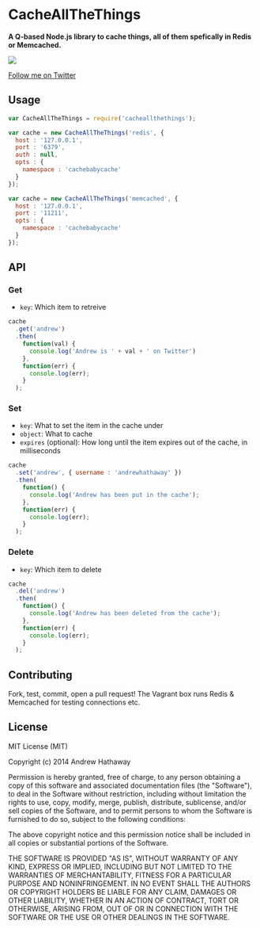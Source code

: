 # CacheAllTheThings

**A Q-based Node.js library to cache things, all of them spefically in Redis or Memcached.**

![](http://s2.quickmeme.com/img/d0/d053e99d38c58ae66c7cd0e61f2944605e1a4453514b0d676c90fd8067d4706d.jpg)

[Follow me on Twitter](http://twitter.com/andrewhathaway)

## Usage

```Javascript
var CacheAllTheThings = require('cacheallthethings');

var cache = new CacheAllTheThings('redis', {
  host : '127.0.0.1',
  port : '6379',
  auth : null,
  opts : {
    namespace : 'cachebabycache'
  }
});

var cache = new CacheAllTheThings('memcached', {
  host : '127.0.0.1',
  port : '11211',
  opts : {
    namespace : 'cachebabycache'
  }
});
```

## API


### Get

* `key`: Which item to retreive

```Javascript
cache
  .get('andrew')
  .then(
    function(val) {
      console.log('Andrew is ' + val + ' on Twitter')
    },
    function(err) {
      console.log(err);
    }
  );
```

### Set

* `key`: What to set the item in the cache under
* `object`: What to cache
* `expires` (optional): How long until the item expires out of the cache, in milliseconds

```Javascript
cache
  .set('andrew', { username : 'andrewhathaway' })
  .then(
    function() {
      console.log('Andrew has been put in the cache');
    },
    function(err) {
      console.log(err);
    }
  );
```

### Delete

* `key`: Which item to delete

```Javascript
cache
  .del('andrew')
  .then(
    function() {
      console.log('Andrew has been deleted from the cache');
    },
    function(err) {
      console.log(err);
    }
  );
```

## Contributing

Fork, test, commit, open a pull request! The Vagrant box runs Redis & Memcached for testing connections etc.

## License

MIT License (MIT)

Copyright (c) 2014 Andrew Hathaway

Permission is hereby granted, free of charge, to any person obtaining a copy
of this software and associated documentation files (the "Software"), to deal
in the Software without restriction, including without limitation the rights
to use, copy, modify, merge, publish, distribute, sublicense, and/or sell
copies of the Software, and to permit persons to whom the Software is
furnished to do so, subject to the following conditions:

The above copyright notice and this permission notice shall be included in
all copies or substantial portions of the Software.

THE SOFTWARE IS PROVIDED "AS IS", WITHOUT WARRANTY OF ANY KIND, EXPRESS OR
IMPLIED, INCLUDING BUT NOT LIMITED TO THE WARRANTIES OF MERCHANTABILITY,
FITNESS FOR A PARTICULAR PURPOSE AND NONINFRINGEMENT. IN NO EVENT SHALL THE
AUTHORS OR COPYRIGHT HOLDERS BE LIABLE FOR ANY CLAIM, DAMAGES OR OTHER
LIABILITY, WHETHER IN AN ACTION OF CONTRACT, TORT OR OTHERWISE, ARISING FROM,
OUT OF OR IN CONNECTION WITH THE SOFTWARE OR THE USE OR OTHER DEALINGS IN
THE SOFTWARE.
